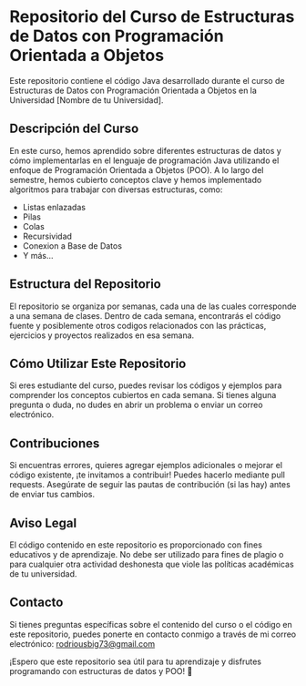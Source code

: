 # Repositorio del Curso de Estructuras de Datos con Programación Orientada a Objetos

Este repositorio contiene el código Java desarrollado durante el curso de Estructuras de Datos con Programación Orientada a Objetos en la Universidad [Nombre de tu Universidad].

## Descripción del Curso

En este curso, hemos aprendido sobre diferentes estructuras de datos y cómo implementarlas en el lenguaje de programación Java utilizando el enfoque de Programación Orientada a Objetos (POO). A lo largo del semestre, hemos cubierto conceptos clave y hemos implementado algoritmos para trabajar con diversas estructuras, como:

- Listas enlazadas
- Pilas
- Colas
- Recursividad
- Conexion a Base de Datos
- Y más...

## Estructura del Repositorio

El repositorio se organiza por semanas, cada una de las cuales corresponde a una semana de clases. Dentro de cada semana, encontrarás el código fuente y posiblemente otros codigos relacionados con las prácticas, ejercicios y proyectos realizados en esa semana.


## Cómo Utilizar Este Repositorio

Si eres estudiante del curso, puedes revisar los códigos y ejemplos para comprender los conceptos cubiertos en cada semana. Si tienes alguna pregunta o duda, no dudes en abrir un problema o enviar un correo electrónico.

## Contribuciones

Si encuentras errores, quieres agregar ejemplos adicionales o mejorar el código existente, ¡te invitamos a contribuir! Puedes hacerlo mediante pull requests. Asegúrate de seguir las pautas de contribución (si las hay) antes de enviar tus cambios.

## Aviso Legal

El código contenido en este repositorio es proporcionado con fines educativos y de aprendizaje. No debe ser utilizado para fines de plagio o para cualquier otra actividad deshonesta que viole las políticas académicas de tu universidad.

## Contacto

Si tienes preguntas específicas sobre el contenido del curso o el código en este repositorio, puedes ponerte en contacto conmigo a través de mi correo electrónico: rodriousbig73@gmail.com

¡Espero que este repositorio sea útil para tu aprendizaje y disfrutes programando con estructuras de datos y POO! 🚀
